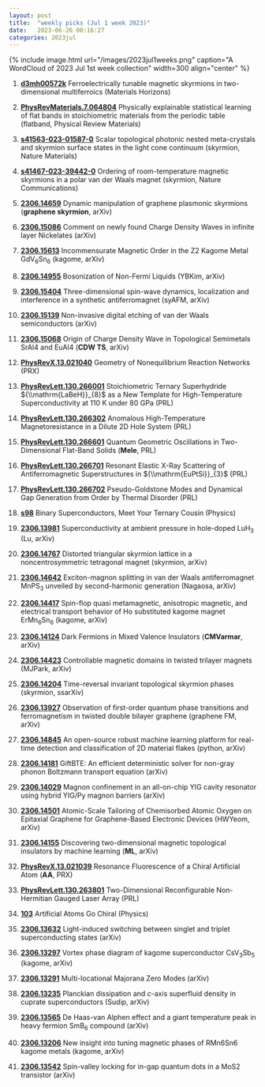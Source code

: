 ```yaml
---
layout: post
title:  "weekly picks (Jul 1 week 2023)"
date:   2023-06-26 00:16:27
categories: 2023jul
---
```



{% include image.html url="/images/2023jul1weeks.png" caption="A WordCloud of 2023 Jul 1st week collection" width=300 align="center" %}





1. **[d3mh00572k](https://pubs.rsc.org/en/content/articlelanding/2023/mh/d3mh00572k)** Ferroelectrically tunable magnetic skyrmions in two-dimensional multiferroics (Materials Horizons)


1. **[PhysRevMaterials.7.064804](https://link.aps.org/doi/10.1103/PhysRevMaterials.7.064804)** Physically explainable statistical learning of flat bands in stoichiometric materials from the periodic table (flatband, Physical Review Materials)

1. **[s41563-023-01587-0](https://www.nature.com/articles/s41563-023-01587-0)** Scalar topological photonic nested meta-crystals and skyrmion surface states in the light cone continuum (skyrmion, Nature Materials)

1. **[s41467-023-39442-0](https://www.nature.com/articles/s41467-023-39442-0)** Ordering of room-temperature magnetic skyrmions in a polar van der Waals magnet (skyrmion, Nature Communications)



1. **[2306.14659](http://arxiv.org/abs/2306.14659)** Dynamic manipulation of graphene plasmonic skyrmions (**graphene skyrmion**, arXiv)




1. **[2306.15086](http://arxiv.org/abs/2306.15086)** Comment on newly found Charge Density Waves in infinite layer Nickelates (arXiv)

1. **[2306.15613](http://arxiv.org/abs/2306.15613)** Incommensurate Magnetic Order in the Z2 Kagome Metal GdV$_6$Sn$_6$ (kagome, arXiv)

1. **[2306.14955](http://arxiv.org/abs/2306.14955)** Bosonization of Non-Fermi Liquids (YBKim, arXiv)

1. **[2306.15404](http://arxiv.org/abs/2306.15404)** Three-dimensional spin-wave dynamics, localization and interference in a synthetic antiferromagnet (syAFM, arXiv)

1. **[2306.15139](http://arxiv.org/abs/2306.15139)** Non-invasive digital etching of van der Waals semiconductors (arXiv)

1. **[2306.15068](http://arxiv.org/abs/2306.15068)** Origin of Charge Density Wave in Topological Semimetals SrAl4 and EuAl4 (**CDW TS**, arXiv)

1. **[PhysRevX.13.021040](https://link.aps.org/doi/10.1103/PhysRevX.13.021040)** Geometry of Nonequilibrium Reaction Networks (PRX)

1. **[PhysRevLett.130.266001](https://link.aps.org/doi/10.1103/PhysRevLett.130.266001)** Stoichiometric Ternary Superhydride ${\\mathrm{LaBeH}}_{8}$ as a New Template for High-Temperature Superconductivity at 110 K under 80 GPa (PRL)

1. **[PhysRevLett.130.266302](https://link.aps.org/doi/10.1103/PhysRevLett.130.266302)** Anomalous High-Temperature Magnetoresistance in a Dilute 2D Hole System (PRL)

1. **[PhysRevLett.130.266601](https://link.aps.org/doi/10.1103/PhysRevLett.130.266601)** Quantum Geometric Oscillations in Two-Dimensional Flat-Band Solids (**Mele**, PRL)

1. **[PhysRevLett.130.266701](https://link.aps.org/doi/10.1103/PhysRevLett.130.266701)** Resonant Elastic X-Ray Scattering of Antiferromagnetic Superstructures in ${\\mathrm{EuPtSi}}_{3}$ (PRL)

1. **[PhysRevLett.130.266702](https://link.aps.org/doi/10.1103/PhysRevLett.130.266702)** Pseudo-Goldstone Modes and Dynamical Gap Generation from Order by Thermal Disorder (PRL)

1. **[s98](https://physics.aps.org/articles/v16/s98)** Binary Superconductors, Meet Your Ternary Cousin (Physics)





1. **[2306.13981](http://arxiv.org/abs/2306.13981)** Superconductivity at ambient pressure in hole-doped LuH$_3$ (Lu, arXiv)

1. **[2306.14767](http://arxiv.org/abs/2306.14767)** Distorted triangular skyrmion lattice in a noncentrosymmetric tetragonal magnet (skyrmion, arXiv)

1. **[2306.14642](http://arxiv.org/abs/2306.14642)** Exciton-magnon splitting in van der Waals antiferromagnet MnPS$_3$ unveiled by second-harmonic generation (Nagaosa, arXiv)

1. **[2306.14417](http://arxiv.org/abs/2306.14417)** Spin-flop quasi metamagnetic, anisotropic magnetic, and electrical transport behavior of Ho substituted kagome magnet ErMn$_6$Sn$_6$ (kagome, arXiv)

1. **[2306.14124](http://arxiv.org/abs/2306.14124)** Dark Fermions in Mixed Valence Insulators (**CMVarmar**, arXiv)

1. **[2306.14423](http://arxiv.org/abs/2306.14423)** Controllable magnetic domains in twisted trilayer magnets (MJPark, arXiv)

1. **[2306.14204](http://arxiv.org/abs/2306.14204)** Time-reversal invariant topological skyrmion phases (skyrmion, ssarXiv)

1. **[2306.13927](http://arxiv.org/abs/2306.13927)** Observation of first-order quantum phase transitions and ferromagnetism in twisted double bilayer graphene (graphene FM, arXiv)

1. **[2306.14845](http://arxiv.org/abs/2306.14845)** An open-source robust machine learning platform for real-time detection and classification of 2D material flakes (python, arXiv)

1. **[2306.14181](http://arxiv.org/abs/2306.14181)** GiftBTE: An efficient deterministic solver for non-gray phonon Boltzmann transport equation (arXiv)

1. **[2306.14029](http://arxiv.org/abs/2306.14029)** Magnon confinement in an all-on-chip YIG cavity resonator using hybrid YIG/Py magnon barriers (arXiv)

1. **[2306.14501](http://arxiv.org/abs/2306.14501)** Atomic-Scale Tailoring of Chemisorbed Atomic Oxygen on Epitaxial Graphene for Graphene-Based Electronic Devices (HWYeom, arXiv)

1. **[2306.14155](http://arxiv.org/abs/2306.14155)** Discovering two-dimensional magnetic topological insulators by machine learning (**ML**, arXiv)

1. **[PhysRevX.13.021039](https://link.aps.org/doi/10.1103/PhysRevX.13.021039)** Resonance Fluorescence of a Chiral Artificial Atom (**AA**, PRX)

1. **[PhysRevLett.130.263801](https://link.aps.org/doi/10.1103/PhysRevLett.130.263801)** Two-Dimensional Reconfigurable Non-Hermitian Gauged Laser Array (PRL)

1. **[103](https://physics.aps.org/articles/v16/103)** Artificial Atoms Go Chiral (Physics)



1. **[2306.13632](http://arxiv.org/abs/2306.13632)** Light-induced switching between singlet and triplet superconducting states (arXiv)

1. **[2306.13297](http://arxiv.org/abs/2306.13297)** Vortex phase diagram of kagome superconductor CsV$_3$Sb$_5$ (kagome, arXiv)

1. **[2306.13291](http://arxiv.org/abs/2306.13291)** Multi-locational Majorana Zero Modes (arXiv)

1. **[2306.13235](http://arxiv.org/abs/2306.13235)** Planckian dissipation and $c$-axis superfluid density in cuprate superconductors (Sudip, arXiv)

1. **[2306.13565](http://arxiv.org/abs/2306.13565)** De Haas-van Alphen effect and a giant temperature peak in heavy fermion SmB$_6$ compound (arXiv)

1. **[2306.13206](http://arxiv.org/abs/2306.13206)** New insight into tuning magnetic phases of RMn6Sn6 kagome metals (kagome, arXiv)

1. **[2306.13542](http://arxiv.org/abs/2306.13542)** Spin-valley locking for in-gap quantum dots in a MoS2 transistor (arXiv)


